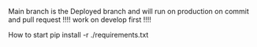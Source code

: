 Main branch is the Deployed branch and will run on production on commit and pull request
!!!! work on develop first !!!!

How to start
pip install -r ./requirements.txt
